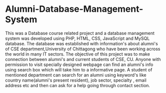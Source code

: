 # Alumni-Database-Management-System
This was a Database course related project and a database management system was developed using PHP, HTML, CSS, JavaScript and MySQL database. The database was established with information's about alumni's of CSE department,University of Chittagong who have been working across the world in many IT sectors. The objective of this project was to make connection between alumni's and current students of CSE, CU. Anyone with permission to visit specially designed webpage can find an alumni's info using search box which will take him to a informative page. A student of mentioned department can search for an alumni using keyword's like country name(alumni's present resident), job sector, specialty , email address etc and then can ask for a help going through contact section.
